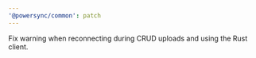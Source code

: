 ```yaml
---
'@powersync/common': patch
---
```


Fix warning when reconnecting during CRUD uploads and using the Rust client.
